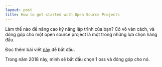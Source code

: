 ```yaml
---
layout: post
title: How to get started with Open Source Projects
---
```


Làm thế nào để nâng cao kỹ năng lập trình của bạn?
Có vô vàn cách, và đóng góp cho một open source project là một trong những
lựa chọn hàng đầu.

Đọc thêm bài viết [này](http://blog.hackerearth.com/2014/03/how-to-get-started-with-open-source.html) để bắt đầu.

Trong năm 2018 này, mình sẽ bắt đầu chọn 1 oss và đóng góp cho nó.
